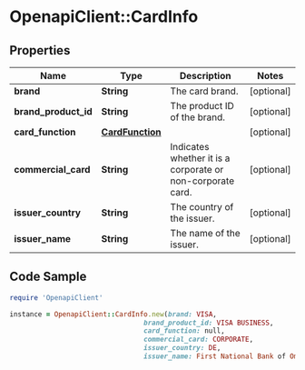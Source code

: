 # OpenapiClient::CardInfo

## Properties

Name | Type | Description | Notes
------------ | ------------- | ------------- | -------------
**brand** | **String** | The card brand. | [optional] 
**brand_product_id** | **String** | The product ID of the brand. | [optional] 
**card_function** | [**CardFunction**](CardFunction.md) |  | [optional] 
**commercial_card** | **String** | Indicates whether it is a corporate or non-corporate card. | [optional] 
**issuer_country** | **String** | The country of the issuer. | [optional] 
**issuer_name** | **String** | The name of the issuer. | [optional] 

## Code Sample

```ruby
require 'OpenapiClient'

instance = OpenapiClient::CardInfo.new(brand: VISA,
                                 brand_product_id: VISA BUSINESS,
                                 card_function: null,
                                 commercial_card: CORPORATE,
                                 issuer_country: DE,
                                 issuer_name: First National Bank of Omaha)
```


